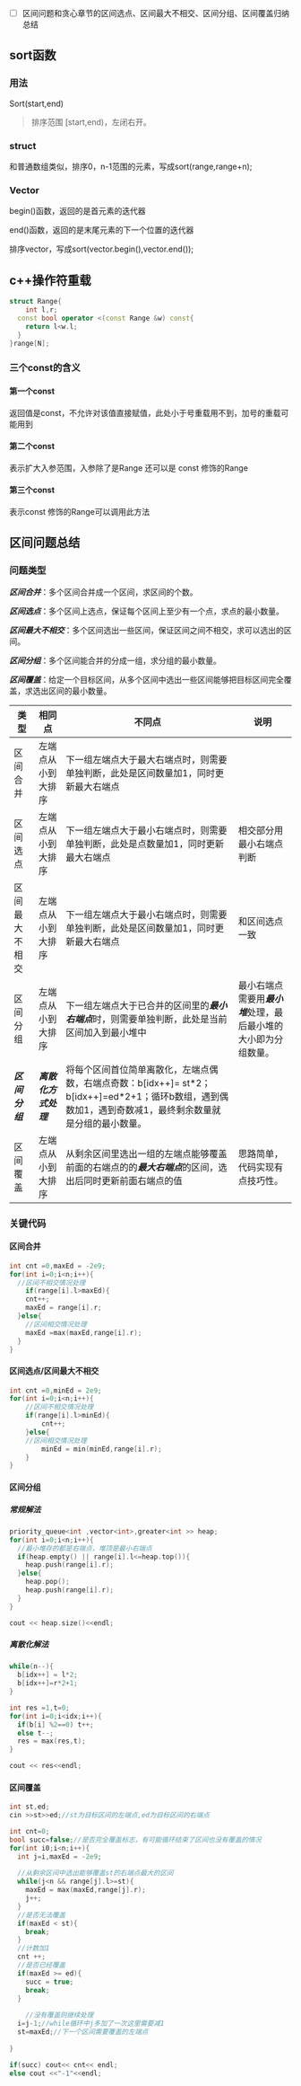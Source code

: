 - [ ] 区间问题和贪心章节的区间选点、区间最大不相交、区间分组、区间覆盖归纳总结

## sort函数

### 用法

Sort(start,end)

> 排序范围 [start,end)，左闭右开。

### struct 

和普通数组类似，排序0，n-1范围的元素，写成sort(range,range+n);

### Vector 

begin()函数，返回的是首元素的迭代器

end()函数，返回的是末尾元素的下一个位置的迭代器

排序vector，写成sort(vector.begin(),vector.end());



## c++操作符重载

```c++
struct Range{
	int l,r;
  const bool operator <(const Range &w) const{
    return l<w.l;
  } 
}range[N];

```

### 三个const的含义

#### 第一个const

返回值是const，不允许对该值直接赋值，此处小于号重载用不到，加号的重载可能用到

#### 第二个const

表示扩大入参范围，入参除了是Range 还可以是 const 修饰的Range

#### 第三个const

表示const 修饰的Range可以调用此方法



## 区间问题总结

### 问题类型

***区间合并***：多个区间合并成一个区间，求区间的个数。

***区间选点***：多个区间上选点，保证每个区间上至少有一个点，求点的最小数量。

***区间最大不相交***：多个区间选出一些区间，保证区间之间不相交，求可以选出的区间。

***区间分组***：多个区间能合并的分成一组，求分组的最小数量。

***区间覆盖***：给定一个目标区间，从多个区间中选出一些区间能够把目标区间完全覆盖，求选出区间的最小数量。



| 类型           | 相同点               | 不同点                                                       | 说明                                                         |
| -------------- | -------------------- | ------------------------------------------------------------ | ------------------------------------------------------------ |
| 区间合并       | 左端点从小到大排序   | 下一组左端点大于最大右端点时，则需要单独判断，此处是区间数量加1，同时更新最大右端点 |                                                              |
| 区间选点       | 左端点从小到大排序   | 下一组左端点大于最小右端点时，则需要单独判断，此处是点数量加1，同时更新最大右端点 | 相交部分用最小右端点判断                                     |
| 区间最大不相交 | 左端点从小到大排序   | 下一组左端点大于最小右端点时，则需要单独判断，此处是区间数量加1，同时更新最大右端点 | 和区间选点一致                                               |
| 区间分组       | 左端点从小到大排序   | 下一组左端点大于已合并的区间里的***最小右端点***时，则需要单独判断，此处是当前区间加入到最小堆中 | 最小右端点需要用***最小堆***处理，最后最小堆的大小即为分组数量。 |
| ***区间分组*** | ***离散化方式处理*** | 将每个区间首位简单离散化，左端点偶数，右端点奇数：b[idx++]= st*2；b[idx++]=ed\*2+1；循环b数组，遇到偶数加1，遇到奇数减1，最终剩余数量就是分组的最小数量。 |                                                              |
| 区间覆盖       | 左端点从小到大排序   | 从剩余区间里选出一组的左端点能够覆盖前面的右端点的的***最大右端点***的区间，选出后同时更新前面右端点的值 | 思路简单，代码实现有点技巧性。                               |

### 关键代码

#### 区间合并

```c++
int cnt =0,maxEd = -2e9;
for(int i=0;i<n;i++){
  //区间不相交情况处理
	if(range[i].l>maxEd){
    cnt++;
    maxEd = range[i].r;
  }else{
    //区间相交情况处理
    maxEd =max(maxEd,range[i].r);
  }
}
```



#### 区间选点/区间最大不相交

```c++
int cnt =0,minEd = 2e9;
for(int i=0;i<n;i++){
	//区间不相交情况处理
	if(range[i].l>minEd){
		cnt++;
	}else{
    //区间相交情况处理
		minEd = min(minEd,range[i].r);
	}
}
```

#### 区间分组

##### 常规解法

```c++
priority_queue<int ,vector<int>,greater<int >> heap;
for(int i=0;i<n;i++){
  //最小堆存的都是右端点，堆顶是最小右端点
  if(heap.empty() || range[i].l<=heap.top()){
    heap.push(range[i].r);
  }else{
    heap.pop();
    heap.push(range[i].r);
  }
}	

cout << heap.size()<<endl;
```

##### 离散化解法

```c++
while(n--){
  b[idx++] = l*2;
  b[idx++]=r*2+1;
}

int res =1,t=0;
for(int i=0;i<idx;i++){
  if(b[i] %2==0) t++;
  else t--;
  res = max(res,t);
}

cout << res<<endl;
```



#### 区间覆盖

```c++
int st,ed;
cin >>st>>ed;//st为目标区间的左端点,ed为目标区间的右端点

int cnt=0;
bool succ=false;//是否完全覆盖标志，有可能循环结束了区间也没有覆盖的情况
for(int i0;i<n;i++){
  int j=i,maxEd = -2e9;
  
  //从剩余区间中选出能够覆盖st的右端点最大的区间
  while(j<n && range[j].l>=st){
    maxEd = max(maxEd,range[j].r);
    j++;
  }
  //是否无法覆盖
  if(maxEd < st){
    break;
  }
  //计数加1
  cnt ++;
  //是否已经覆盖
  if(maxEd >= ed){
    succ = true;
    break;
  }
  
 	//没有覆盖则继续处理
  i=j-1;//while循环中j多加了一次这里需要减1
  st=maxEd;//下一个区间需要覆盖的左端点
  
}

if(succ) cout<< cnt<< endl;
else cout <<"-1"<<endl;
```

